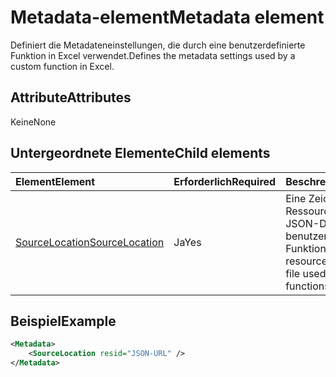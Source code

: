 # <a name="metadata-element"></a><span data-ttu-id="44ea0-101">Metadata-element</span><span class="sxs-lookup"><span data-stu-id="44ea0-101">Metadata element</span></span>

<span data-ttu-id="44ea0-102">Definiert die Metadateneinstellungen, die durch eine benutzerdefinierte Funktion in Excel verwendet.</span><span class="sxs-lookup"><span data-stu-id="44ea0-102">Defines the metadata settings used by a custom function in Excel.</span></span>

## <a name="attributes"></a><span data-ttu-id="44ea0-103">Attribute</span><span class="sxs-lookup"><span data-stu-id="44ea0-103">Attributes</span></span>

<span data-ttu-id="44ea0-104">Keine</span><span class="sxs-lookup"><span data-stu-id="44ea0-104">None</span></span>

## <a name="child-elements"></a><span data-ttu-id="44ea0-105">Untergeordnete Elemente</span><span class="sxs-lookup"><span data-stu-id="44ea0-105">Child elements</span></span>

|  <span data-ttu-id="44ea0-106">Element</span><span class="sxs-lookup"><span data-stu-id="44ea0-106">Element</span></span>  |  <span data-ttu-id="44ea0-107">Erforderlich</span><span class="sxs-lookup"><span data-stu-id="44ea0-107">Required</span></span>  |  <span data-ttu-id="44ea0-108">Beschreibung</span><span class="sxs-lookup"><span data-stu-id="44ea0-108">Description</span></span>  |
|:-----|:-----|:-----|
|  [<span data-ttu-id="44ea0-109">SourceLocation</span><span class="sxs-lookup"><span data-stu-id="44ea0-109">SourceLocation</span></span>](customfunctionssourcelocation.md)  |  <span data-ttu-id="44ea0-110">Ja</span><span class="sxs-lookup"><span data-stu-id="44ea0-110">Yes</span></span>  | <span data-ttu-id="44ea0-111">Eine Zeichenfolge mit der Ressourcen-Id der JSON-Datei, die von benutzerdefinierten Funktionen.</span><span class="sxs-lookup"><span data-stu-id="44ea0-111">String with the resource id of the JSON file used by custom functions.</span></span> |

## <a name="example"></a><span data-ttu-id="44ea0-112">Beispiel</span><span class="sxs-lookup"><span data-stu-id="44ea0-112">Example</span></span>

```xml
<Metadata>
    <SourceLocation resid="JSON-URL" />
</Metadata>
```
